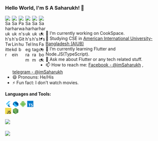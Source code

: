 ### Hello World, I'm S A Saharukh! 👋

<a href="https://twitter.com/imSaharukh">
  <img align="left" alt="Saharukh's Twitter" width="22px" src="https://cdn.jsdelivr.net/npm/simple-icons@v3/icons/twitter.svg" />
</a>
<a href="https://linkedin.com/in/imSaharukh">
  <img align="left" alt="Saharukh's Linkdein" width="22px" src="https://cdn.jsdelivr.net/npm/simple-icons@v3/icons/linkedin.svg" />
</a>
<a href="https://github.com/imSaharukh">
  <img align="left" alt="Pawan's Github" width="22px" src="https://cdn.jsdelivr.net/npm/simple-icons@v3/icons/github.svg" />
</a>
<a href="https://t.me/imSaharukh">
  <img align="left" alt="Saharukh's Telegram" width="22px" src="https://cdn.jsdelivr.net/npm/simple-icons@v3/icons/telegram.svg" />
</a>
<a href="https://instagram.com/imSaharukh/">
  <img align="left" alt="Saharukh's Instagram" width="22px" src="https://cdn.jsdelivr.net/npm/simple-icons@v3/icons/instagram.svg" />
</a>
<a href="https://www.facebook.com/imSaharukh/">
  <img align="left" alt="Saharukh's Facebook" width="22px" src="https://cdn.jsdelivr.net/npm/simple-icons@v3/icons/facebook.svg" />
</a>


<br/>
<br/>


- 🔭 I’m currently working on CookSpace.
- 🏫 Studying CSE in  [American International University-Bangladesh (AIUB)](https://aiub.edu)
- 🌱 I’m currently learning Flutter and Node.JS(TypeScript).
- 💬 Ask me about Flutter or any tech related stuff.
- 📫 How to reach me: [Facebook - @imSaharukh](https://fb.com/imSaharukh) , [telegram - @imSaharukh](https://t.me/imSaharukh)
- 😄 Pronouns: He/His
- ⚡ Fun fact: I don't watch movies.

**Languages and Tools:**  

<code><img height="20" src="https://raw.githubusercontent.com/github/explore/80688e429a7d4ef2fca1e82350fe8e3517d3494d/topics/flutter/flutter.png"></code>
<code><img height="20" src="https://raw.githubusercontent.com/github/explore/80688e429a7d4ef2fca1e82350fe8e3517d3494d/topics/dart/dart.png"></code>
<code><img height="20" src="https://raw.githubusercontent.com/github/explore/80688e429a7d4ef2fca1e82350fe8e3517d3494d/topics/android/android.png"></code>
<code><img height="20" src="https://raw.githubusercontent.com/github/explore/80688e429a7d4ef2fca1e82350fe8e3517d3494d/topics/typescript/typescript.png"></code>  
<code><img height="20" src="https://raw.githubusercontent.com/github/explore/80688e429a7d4ef2fca1e82350fe8e3517d3494d/topics/javascript/javascript.png"></code>
<code><img height="20" src="https://raw.githubusercontent.com/github/explore/80688e429a7d4ef2fca1e82350fe8e3517d3494d/topics/nodejs/nodejs.png"></code>    


<img src="https://github-readme-stats.vercel.app/api?username=imSaharukh&&show_icons=true&title_color=ffffff&icon_color=bb2acf&text_color=daf7dc&bg_color=191919">

<br/>
<br/>


<a href="https://github.com/iampawan">
  <img align="center" src="https://github-readme-stats.vercel.app/api/top-langs/?username=imSaharukh&theme=dark&hide_langs_below=1" />
</a>
